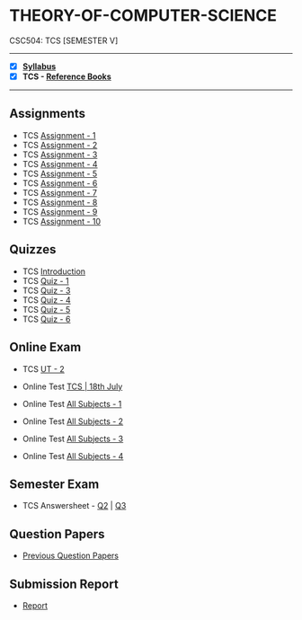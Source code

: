 # THEORY-OF-COMPUTER-SCIENCE
 CSC504: TCS [SEMESTER V]

---
 
 - [X] **[Syllabus](https://github.com/Amey-Thakur/THEORY-OF-COMPUTER-SCIENCE/blob/main/Syllabus/TE%20BE%20Comp%20Engg%20CBCGS%20Syllabus.pdf)**
 - [X] **TCS - [Reference Books](https://github.com/Amey-Thakur/THEORY-OF-COMPUTER-SCIENCE/tree/main/Reference%20Books)**

---

## Assignments
 - TCS [Assignment - 1](https://github.com/Amey-Thakur/THEORY-OF-COMPUTER-SCIENCE/blob/main/Assignments/Amey_B-50_TCS_Assignment-1.pdf)
 - TCS [Assignment - 2](https://github.com/Amey-Thakur/THEORY-OF-COMPUTER-SCIENCE/blob/main/Assignments/Amey_B-50_TCS_Assignment-2.pdf)
 - TCS [Assignment - 3](https://github.com/Amey-Thakur/THEORY-OF-COMPUTER-SCIENCE/blob/main/Assignments/Amey_B-50_TCS_Assignment-3.pdf)
 - TCS [Assignment - 4](https://github.com/Amey-Thakur/THEORY-OF-COMPUTER-SCIENCE/blob/main/Assignments/Amey_B-50_TCS_Assignment-4.pdf)
 - TCS [Assignment - 5](https://github.com/Amey-Thakur/THEORY-OF-COMPUTER-SCIENCE/blob/main/Assignments/Amey_B-50_TCS_Assignment-5.pdf)
 - TCS [Assignment - 6](https://github.com/Amey-Thakur/THEORY-OF-COMPUTER-SCIENCE/blob/main/Assignments/Amey_B-50_TCS_Assignment-6.pdf)
 - TCS [Assignment - 7](https://github.com/Amey-Thakur/THEORY-OF-COMPUTER-SCIENCE/blob/main/Assignments/Amey_B-50_TCS_Assignment-7.pdf)
 - TCS [Assignment - 8](https://github.com/Amey-Thakur/THEORY-OF-COMPUTER-SCIENCE/blob/main/Assignments/Amey_B-50_TCS_Assignment-8.pdf)
 - TCS [Assignment - 9](https://github.com/Amey-Thakur/THEORY-OF-COMPUTER-SCIENCE/blob/main/Assignments/Amey_B-50_TCS_Assignment-9.pdf)
 - TCS [Assignment - 10](https://github.com/Amey-Thakur/THEORY-OF-COMPUTER-SCIENCE/blob/main/Assignments/Amey_B-50_TCS_Assignment-10.pdf)

## Quizzes
 - TCS [Introduction](https://github.com/Amey-Thakur/THEORY-OF-COMPUTER-SCIENCE/blob/main/Quizzes/TCS%20Introduction.pdf)
 - TCS [Quiz - 1](https://github.com/Amey-Thakur/THEORY-OF-COMPUTER-SCIENCE/blob/main/Quizzes/TCS%20%20Quiz%20-%201.pdf)
 - TCS [Quiz - 3](https://github.com/Amey-Thakur/THEORY-OF-COMPUTER-SCIENCE/blob/main/Quizzes/TCS%20%20Quiz%20-%203.pdf)
 - TCS [Quiz - 4](https://github.com/Amey-Thakur/THEORY-OF-COMPUTER-SCIENCE/blob/main/Quizzes/TCS%20%20Quiz%20-%204.pdf)
 - TCS [Quiz - 5](https://github.com/Amey-Thakur/THEORY-OF-COMPUTER-SCIENCE/blob/main/Quizzes/TCS%20%20Quiz%20-%205.pdf)
 - TCS [Quiz - 6](https://github.com/Amey-Thakur/THEORY-OF-COMPUTER-SCIENCE/blob/main/Quizzes/TCS%20%20Quiz%20-%206.pdf)

## Online Exam
 - TCS [UT - 2](https://github.com/Amey-Thakur/THEORY-OF-COMPUTER-SCIENCE/blob/main/Online%20Exam/TCS%20UT-2.png)
 
 - Online Test [TCS | 18th July](https://github.com/Amey-Thakur/THEORY-OF-COMPUTER-SCIENCE/blob/main/Online%20Exam/Online%20Test_TCS(TE_B)_18%20july.pdf) 

 - Online Test [All Subjects - 1](https://github.com/Amey-Thakur/THEORY-OF-COMPUTER-SCIENCE/blob/main/Online%20Exam/TE_B_Online_Test(All%20Subject)-1.pdf)
 - Online Test [All Subjects - 2](https://github.com/Amey-Thakur/THEORY-OF-COMPUTER-SCIENCE/blob/main/Online%20Exam/TE_B_Online_Test(All%20Subject)-2.pdf)
 - Online Test [All Subjects - 3](https://github.com/Amey-Thakur/THEORY-OF-COMPUTER-SCIENCE/blob/main/Online%20Exam/TE_B_Online_Test(All%20Subject)-3.pdf)
 - Online Test [All Subjects - 4](https://github.com/Amey-Thakur/THEORY-OF-COMPUTER-SCIENCE/blob/main/Online%20Exam/TE_B_Online_Test(All%20Subject)-4.pdf)

## Semester Exam
 - TCS Answersheet - [Q2](https://github.com/Amey-Thakur/THEORY-OF-COMPUTER-SCIENCE/blob/main/Semester%20Exam/Q.2_TCS.pdf) | [Q3](https://github.com/Amey-Thakur/THEORY-OF-COMPUTER-SCIENCE/blob/main/Semester%20Exam/Q.3_TCS.pdf)

## Question Papers
 - [Previous Question Papers](https://github.com/Amey-Thakur/THEORY-OF-COMPUTER-SCIENCE/tree/main/Question%20Papers)

## Submission Report 
 - [Report](https://github.com/Amey-Thakur/THEORY-OF-COMPUTER-SCIENCE/blob/main/Submission%20Report/Amey_B-50_TCS_Submission_Report.pdf)


